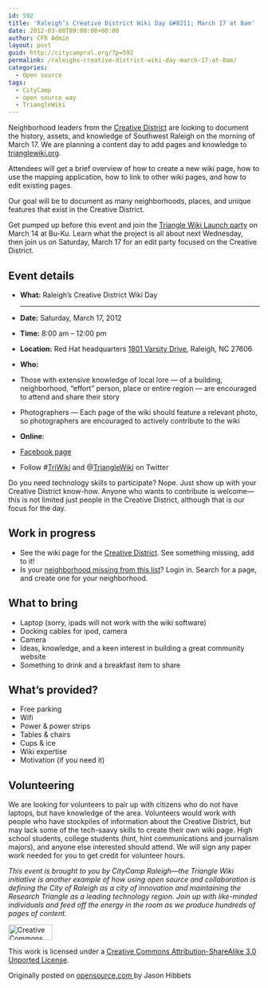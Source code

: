 ```yaml
---
id: 592
title: 'Raleigh’s Creative District Wiki Day &#8211; March 17 at 8am'
date: 2012-03-08T09:00:08+00:00
author: CFR Admin
layout: post
guid: http://citycampral.org/?p=592
permalink: /raleighs-creative-district-wiki-day-march-17-at-8am/
categories:
  - Open source
tags:
  - CityCamp
  - open source way
  - TriangleWiki
---
```

Neighborhood leaders from the <a title="Creative District" href="https://trianglewiki.org/creative_district" target="_blank">Creative District</a> are looking to document the history, assets, and knowledge of Southwest Raleigh on the morning of March 17. We are planning a content day to add pages and knowledge to <a title="trianglewiki.org" href="http://trianglewiki.org/" target="_blank">trianglewiki.org</a>.

Attendees will get a brief overview of how to create a new wiki page, how to use the mapping application, how to link to other wiki pages, and how to edit existing pages.

Our goal will be to document as many neighborhoods, places, and unique features that exist in the Creative District.<!--more-->

Get pumped up before this event and join the <a title="Triangle Wiki Launch party" href="https://trianglewiki.org/Triangle_Wiki_Launch" target="_blank">Triangle Wiki Launch party</a> on March 14 at Bu-Ku. Learn what the project is all about next Wednesday, then join us on Saturday, March 17 for an edit party focused on the Creative District.

## Event details

  * **What:** Raleigh’s Creative District Wiki Day
  
    ****
  * **Date:** Saturday, March 17, 2012
  * **Time:** 8:00 am – 12:00 pm
  * **Location:** Red Hat headquarters <a title="1801 Varsity Drive" href="http://maps.google.com/maps?q=1801+Varsity+Drive,+Raleigh,+NC&hl=en&sll=37.0625,-95.677068&sspn=43.664131,79.013672&oq=1801+varsit&hnear=1801+Varsity+Dr,+Raleigh,+North+Carolina+27606&t=m&z=16" target="_blank">1801 Varsity Drive</a>, Raleigh, NC 27606
  * **Who:**
  * Those with extensive knowledge of local lore — of a building, neighborhood, “effort” person, place or entire region — are encouraged to attend and share their story
  * Photographers — Each page of the wiki should feature a relevant photo, so photographers are encouraged to actively contribute to the wiki

  * **Online**:
  * <a title="Facebook page" href="http://www.facebook.com/#%21/TriangleWiki" target="_blank">Facebook page</a>
  * Follow #<a title="TriWiki" href="https://twitter.com/#%21/search/TriWiki" target="_blank">TriWiki</a> and @<a title="TriangleWiki" href="http://twitter.com/TriangleWiki" target="_blank">TriangleWiki</a> on Twitter

Do you need technology skills to participate? Nope. Just show up with your Creative District know-how. Anyone who wants to contribute is welcome—this is not limited just people in the Creative District, although that is our focus for the day.

## Work in progress

  * See the wiki page for the <a title="Creative District" href="https://trianglewiki.org/creative_district" target="_blank">Creative District</a>. See something missing, add to it!
  * Is your <a title="neighborhood missing from this list" href="https://trianglewiki.org/Raleigh_Neighborhoods" target="_blank">neighborhood missing from this list</a>? Login in. Search for a page, and create one for your neighborhood.

## What to bring

  * Laptop (sorry, ipads will not work with the wiki software)
  * Docking cables for ipod, camera
  * Camera
  * Ideas, knowledge, and a keen interest in building a great community website
  * Something to drink and a breakfast item to share

## What’s provided?

  * Free parking
  * Wifi
  * Power & power strips
  * Tables & chairs
  * Cups & ice
  * Wiki expertise
  * Motivation (if you need it)

## Volunteering

We are looking for volunteers to pair up with citizens who do not have laptops, but have knowledge of the area. Volunteers would work with people who have stockpiles of information about the Creative District, but may lack some of the tech-saavy skills to create their own wiki page. High school students, college students (hint, hint communications and journalism majors), and anyone else interested should attend. We will sign any paper work needed for you to get credit for volunteer hours.

_This event is brought to you by CityCamp Raleigh—the Triangle Wiki initiative is another example of how using open source and collaboration is defining the City of Raleigh as a city of innovation and maintaining the Research Triangle as a leading technology region. Join up with like-minded individuals and feed off the energy in the room as we produce hundreds of pages of content._

<a href="http://creativecommons.org/licenses/by-sa/3.0/" rel="license"><img class="alignright" src="http://i.creativecommons.org/l/by-sa/3.0/88x31.png" alt="Creative Commons License" width="88" height="31" /></a>
  
This work is licensed under a <a href="http://creativecommons.org/licenses/by-sa/3.0/" rel="license">Creative Commons Attribution-ShareAlike 3.0 Unported License</a>.

Originally posted on <a title="opensource.com " href="http://southwestraleigh.com/2012/03/raleighs-creative-district-wiki-day/" target="_blank">opensource.com </a>by Jason Hibbets